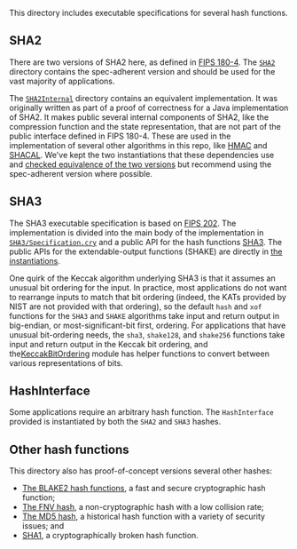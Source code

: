
This directory includes executable specifications for several hash functions.

## SHA2
There are two versions of SHA2 here, as defined in [FIPS 180-4](https://doi.org/10.6028/NIST.FIPS.180-4). The [`SHA2`](/Primitive/Keyless/Hash/SHA2/) directory contains the spec-adherent version and should be used for the vast majority of applications.

The [`SHA2Internal`](/Primitive/Keyless/Hash/SHA2Internal/) directory contains an equivalent implementation. It was originally written as part of a proof of correctness for a Java implementation of SHA2. It makes public several internal components of SHA2, like the compression function and the state representation, that are not part of the public interface defined in FIPS 180-4.
These are used in the implementation of several other algorithms in this repo, like [HMAC](/Primitive/Keyless/Hash/HMAC.cry) and [SHACAL](/Primitive/Symmetric/Cipher/Block/SHACAL.cry). We've kept the two instantiations that these dependencies use and [checked equivalence of the two versions](SHA2Internal/Equivalence.cry) but recommend using the spec-adherent version where possible.

## SHA3
The SHA3 executable specification is based on [FIPS 202](https://doi.org/10.6028/NIST.FIPS.202).
The implementation is divided into the main body of the implementation in [`SHA3/Specification.cry`](SHA3/Specification.cry) and a public API for the hash functions [SHA3](SHA3/SHA3.cry). The public APIs for the extendable-output functions (SHAKE) are directly in [the instantiations](SHA3/Instantiations/).

One quirk of the Keccak algorithm underlying SHA3 is that it assumes an unusual bit ordering for the input. In practice, most applications do not want to rearrange inputs to match that bit ordering (indeed, the KATs provided by NIST are not provided with that ordering), so the default `hash` and `xof` functions for the `SHA3` and `SHAKE` algorithms take input and return output in big-endian, or most-significant-bit first, ordering. For applications that have unusual bit-ordering needs, the `sha3`, `shake128`, and `shake256` functions take input and return output in the Keccak bit ordering, and the[KeccakBitOrdering](KeccakBitOrdering.cry) module has helper functions to convert between various representations of bits.

## HashInterface
Some applications require an arbitrary hash function. The `HashInterface` provided is instantiated by both the `SHA2` and `SHA3` hashes.

## Other hash functions
This directory also has proof-of-concept versions several other hashes:
- [The BLAKE2 hash functions](https://www.blake2.net/), a fast and secure cryptographic hash function;
- [The FNV hash](https://www.ietf.org/archive/id/draft-eastlake-fnv-21.html), a non-cryptographic hash with a low collision rate;
- [The MD5 hash](https://www.ietf.org/rfc/rfc1321.txt), a historical hash function with a variety of security issues; and
- [SHA1](https://doi.org/10.6028/NIST.FIPS.180-4), a cryptographically broken hash function.
